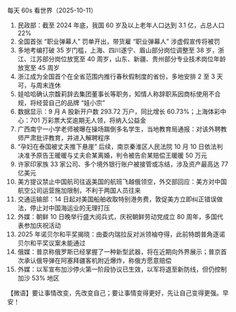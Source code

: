 每天 60s 看世界（2025-10-11）

1. 民政部：截至 2024 年底，我国 60 岁及以上老年人口达到 3.1 亿，占总人口 22%
2. 全国首张 “职业弹幕人” 罚单开出，带货雇 “职业弹幕人” 涉虚假宣传将被罚
3. 多地考编打破 35 岁门槛，上海、四川遂宁、眉山部分岗位调整至 38 岁，浙江、江苏部分岗位放宽至 40 周岁，山东、新疆、贵州部分专业技术岗位年龄放宽至 45 周岁
4. 浙江成为全国首个在全省范围内推行春秋假制度的省份，多地安排 2 至 3 天可，与周末连休
5. 娃哈哈确认宗馥莉辞去集团董事长等职务，知情人称辞职系因商标使用不合规，将经营自己的品牌 “娃小宗”
6. 数据显示：9 月 A 股新开户数 293.72 万户，同比增长 60.73%；上海体彩中心：701 万彩票大奖逾期无人领，将纳入公益金
7. 广西南宁一小学老师被曝在操场踹倒多名学生，当地教育局通报：对该外聘教师严肃批评教育，并进入解聘程序
8. “孕妇在泰国被丈夫推下悬崖” 后续，南京秦淮区人民法院 10 月 10 日依法判决准予原告王暖暖与丈夫俞某离婚，判令被告俞某赔偿王暖暖 50 万元
9. 许家印家族 33 家公司、多个境外银行账户被接管或冻结，涉及资产最高达 77 亿美元
10. 美方提议禁止中国航司往返美国的航班飞越俄领空，外交部回应：美方对中国航空公司运营施加限制，不利于两国人员往来
11. 交通运输部：14 日起对美国船舶收取特别港务费，敦促美方立即纠正错误做法，停止对中国海运业的无理打压
12. 外媒：朝鲜 10 日晚举行盛大阅兵式，庆祝朝鲜劳动党成立 80 周年，多国代表参加庆祝活动
13. 2025 年诺贝尔和平奖揭晓：由委内瑞拉反对派领袖夺得，此前特朗普角逐诺贝尔和平奖议案未能通过
14. 俄媒：普京称俄罗斯已经掌握了一种新型武器，将在近期向外界展示；普京首次承认俄导弹在阿塞拜疆客机附近爆炸，称俄方愿意赔偿
15. 外媒：以军宣布加沙停火第一阶段协议已生效，以军将退至新防线，但仍控制加沙 53% 地区

【微语】要让事情改变，先改变自己；要让事情变得更好，先让自己变得更强。早安！
